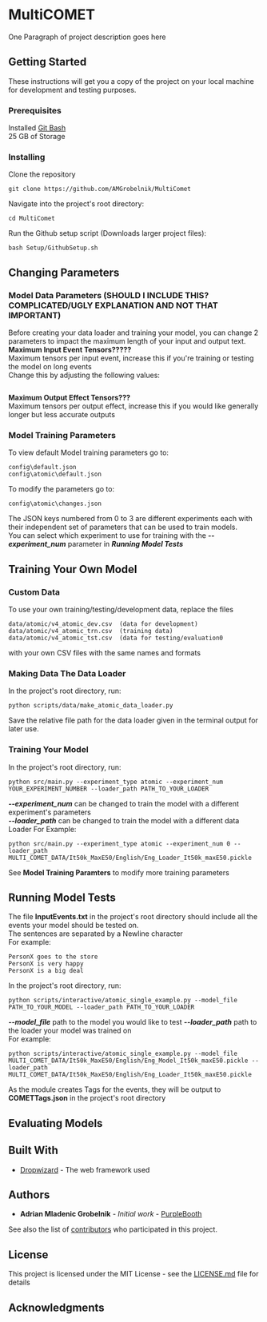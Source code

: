 # MultiCOMET

One Paragraph of project description goes here

## Getting Started

These instructions will get you a copy of the project on your local machine for development and testing purposes. 

### Prerequisites

Installed [Git Bash](https://git-scm.com/downloads)  
25 GB of Storage

### Installing

Clone the repository
```
git clone https://github.com/AMGrobelnik/MultiComet
```
Navigate into the project's root directory:
```
cd MultiComet
```
Run the Github setup script (Downloads larger project files):
```
bash Setup/GithubSetup.sh
```
## Changing Parameters

### Model Data Parameters (SHOULD I INCLUDE THIS? COMPLICATED/UGLY EXPLANATION AND NOT THAT IMPORTANT)

Before creating your data loader and training your model, you can change 2 parameters to impact the maximum length of your input and output text.
**Maximum Input Event Tensors?????**  
Maximum tensors per input event, increase this if you're training or testing the model on long events  
Change this by adjusting the following values:  
```
```
**Maximum Output Effect Tensors???**  
Maximum tensors per output effect, increase this if you would like generally longer but less accurate outputs
### Model Training Parameters
To view default Model training parameters go to:
```
config\default.json  
config\atomic\default.json
```
To modify the parameters go to:
```
config\atomic\changes.json
```
The JSON keys numbered from 0 to 3 are different experiments each with their independent set of parameters that can be used to train models.  
You can select which experiment to use for training with the ***--experiment_num*** parameter in ***Running Model Tests***
## Training Your Own Model  
### Custom Data  
To use your own training/testing/development data, replace the files
```
data/atomic/v4_atomic_dev.csv  (data for development)
data/atomic/v4_atomic_trn.csv  (training data)
data/atomic/v4_atomic_tst.csv  (data for testing/evaluation0
```
with your own CSV files with the same names and formats

### Making Data The Data Loader  
In the project's root directory, run:
```
python scripts/data/make_atomic_data_loader.py
```
Save the relative file path for the data loader given in the terminal output for later use.

### Training Your Model  
In the project's root directory, run:
```
python src/main.py --experiment_type atomic --experiment_num YOUR_EXPERIMENT_NUMBER --loader_path PATH_TO_YOUR_LOADER
```
***--experiment_num*** can be changed to train the model with a different experiment's parameters  
***--loader_path*** can be changed to train the model with a different data Loader
For Example:
```
python src/main.py --experiment_type atomic --experiment_num 0 --loader_path MULTI_COMET_DATA/It50k_MaxE50/English/Eng_Loader_It50k_maxE50.pickle
```
See **Model Training Paramters** to modify more training parameters

## Running Model Tests
The file **InputEvents.txt** in the project's root directory should include all the events your model should be tested on.  
The sentences are separated by a Newline character  
For example:
```
PersonX goes to the store
PersonX is very happy 
PersonX is a big deal
```
In the project's root directory, run:
```
python scripts/interactive/atomic_single_example.py --model_file PATH_TO_YOUR_MODEL --loader_path PATH_TO_YOUR_LOADER
```
***--model_file*** path to the model you would like to test
***--loader_path*** path to the loader your model was trained on  
For example:
```
python scripts/interactive/atomic_single_example.py --model_file MULTI_COMET_DATA/It50k_MaxE50/English/Eng_Model_It50k_maxE50.pickle --loader_path MULTI_COMET_DATA/It50k_MaxE50/English/Eng_Loader_It50k_maxE50.pickle
```
As the module creates Tags for the events, they will be output to **COMETTags.json** in the project's root directory
## Evaluating Models

## Built With

* [Dropwizard](http://www.dropwizard.io/1.0.2/docs/) - The web framework used

## Authors

* **Adrian Mladenic Grobelnik** - *Initial work* - [PurpleBooth](https://github.com/PurpleBooth)

See also the list of [contributors](https://github.com/your/project/contributors) who participated in this project.

## License

This project is licensed under the MIT License - see the [LICENSE.md](LICENSE.md) file for details

## Acknowledgments
